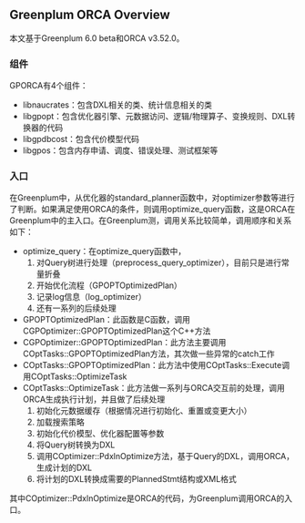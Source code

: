## Greenplum ORCA Overview

本文基于Greenplum 6.0 beta和ORCA v3.52.0。

### 组件

GPORCA有4个组件：

- libnaucrates：包含DXL相关的类、统计信息相关的类
- libgpopt：包含优化器引擎、元数据访问、逻辑/物理算子、变换规则、DXL转换器的代码
- libgpdbcost：包含代价模型代码
- libgpos：包含内存申请、调度、错误处理、测试框架等

### 入口

在Greenplum中，从优化器的standard_planner函数中，对optimizer参数等进行了判断。如果满足使用ORCA的条件，则调用optimize_query函数，这是ORCA在Greenplum中的主入口。在Greenplum测，调用关系比较简单，调用顺序和关系如下：

- optimize_query：在optimize_query函数中，
	1. 对Query树进行处理（preprocess_query_optimizer），目前只是进行常量折叠
	1. 开始优化流程（GPOPTOptimizedPlan）
	1. 记录log信息（log_optimizer）
	1. 还有一系列的后续处理
- GPOPTOptimizedPlan：此函数是C函数，调用CGPOptimizer::GPOPTOptimizedPlan这个C++方法
- CGPOptimizer::GPOPTOptimizedPlan：此方法主要调用COptTasks::GPOPTOptimizedPlan方法，其次做一些异常的catch工作
- COptTasks::GPOPTOptimizedPlan：此方法中使用COptTasks::Execute调用COptTasks::OptimizeTask
- COptTasks::OptimizeTask：此方法做一系列与ORCA交互前的处理，调用ORCA生成执行计划，并且做了后续处理
	1. 初始化元数据缓存（根据情况进行初始化、重置或变更大小）
	1. 加载搜索策略
	1. 初始化代价模型、优化器配置等参数
	1. 将Query树转换为DXL
	1. 调用COptimizer::PdxlnOptimize方法，基于Query的DXL，调用ORCA，生成计划的DXL
	1. 将计划的DXL转换成需要的PlannedStmt结构或XML格式

其中COptimizer::PdxlnOptimize是ORCA的代码，为Greenplum调用ORCA的入口。

